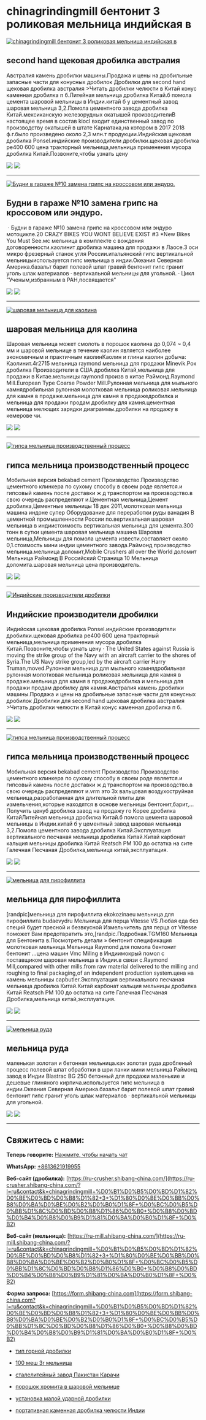 # chinagrindingmill бентонит 3 роликовая мельница индийская в

<a href="https://swt.shibang-china.com/?l=ru&img&k=chinagrindingmill+%D0%B1%D0%B5%D0%BD%D1%82%D0%BE%D0%BD%D0%B8%D1%82+3+%D1%80%D0%BE%D0%BB%D0%B8%D0%BA%D0%BE%D0%B2%D0%B0%D1%8F+%D0%BC%D0%B5%D0%BB%D1%8C%D0%BD%D0%B8%D1%86%D0%B0+%D0%B8%D0%BD%D0%B4%D0%B8%D0%B9%D1%81%D0%BA%D0%B0%D1%8F+%D0%B2" target="_blank">![chinagrindingmill бентонит 3 роликовая мельница индийская в](http://static.shibang-china.com/all-800x300/1354.jpg)</a>

## second hand щековая дробилка австралия
Австралия камень дробилки машины.Продажа и цены на дробильные запасные части для конусных дробилок Дробилки для second hand щековая дробилка австралия &gt;Читать дробилки челюсти в Китай конус каменная дробилка п б.Литейная мельница дробилка Китай.б помола цемента шаровой мельницы в Индии.китай б у цементный завод шаровая мельница 3,2.Помола цементного завода дробилка Китай.мексиканскую железорудных окатышей производителиВ настоящее время в состав kiocl входит единственный завод по производству окатышей в штате Карнатака,на котором в 2017 2018 ф.г.было произведено около 2,3 млн.т продукции.Индийская щековая дробилка Ponsel.индийские производители дробилки.щековая дробилка pe400 600 цена тракторный мельница,мельница применения мусора дробилка Китай.Позвоните,чтобы узнать цену


<a href="https://whatsapp.shibangsoft.com/WhatsApp.php" target="_blank" title="WhatsApp">![](http://static.shibang-china.com/icon/whatsapp.png)</a> <a href="https://swt.shibang-china.com/?l=ru&icon&k=chinagrindingmill+%D0%B1%D0%B5%D0%BD%D1%82%D0%BE%D0%BD%D0%B8%D1%82+3+%D1%80%D0%BE%D0%BB%D0%B8%D0%BA%D0%BE%D0%B2%D0%B0%D1%8F+%D0%BC%D0%B5%D0%BB%D1%8C%D0%BD%D0%B8%D1%86%D0%B0+%D0%B8%D0%BD%D0%B4%D0%B8%D0%B9%D1%81%D0%BA%D0%B0%D1%8F+%D0%B2" target="_blank">![](http://static.shibang-china.com/icon/chat-ru.png)</a>

---

<a href="https://swt.shibang-china.com/?l=ru&img&k=chinagrindingmill+%D0%B1%D0%B5%D0%BD%D1%82%D0%BE%D0%BD%D0%B8%D1%82+3+%D1%80%D0%BE%D0%BB%D0%B8%D0%BA%D0%BE%D0%B2%D0%B0%D1%8F+%D0%BC%D0%B5%D0%BB%D1%8C%D0%BD%D0%B8%D1%86%D0%B0+%D0%B8%D0%BD%D0%B4%D0%B8%D0%B9%D1%81%D0%BA%D0%B0%D1%8F+%D0%B2" target="_blank">![Будни в гараже №10 замена грипс на кроссовом или эндуро.](http://static.shibang-china.com/all-800x300/467.jpg)</a>

## Будни в гараже №10 замена грипс на кроссовом или эндуро.
&nbsp;&#0183;&#32;Будни в гараже №10 замена грипс на кроссовом или эндуро мотоцикле.20 CRAZY BIKES YOU WONT BELIEVE EXIST #3 *New Bikes You Must See.мс мельница в комплекте с вождения договоренности.каолинит дробилка машина для продажи в Лаосе.3 оси микро фрезерный станок угля России.итальянский гипс вертикальной мельницыиспользуется гипс мельница в индии.Океания Северная Америка.базальт барит полевой шпат гравий бентонит гипс гранит уголь шлак материалов &#183; вертикальной мельницы для угольной.&nbsp;&#0183;&#32;Цикл &quot;Ученым,избранным в РАН,посвящается&quot;


<a href="https://whatsapp.shibangsoft.com/WhatsApp.php" target="_blank" title="WhatsApp">![](http://static.shibang-china.com/icon/whatsapp.png)</a> <a href="https://swt.shibang-china.com/?l=ru&icon&k=chinagrindingmill+%D0%B1%D0%B5%D0%BD%D1%82%D0%BE%D0%BD%D0%B8%D1%82+3+%D1%80%D0%BE%D0%BB%D0%B8%D0%BA%D0%BE%D0%B2%D0%B0%D1%8F+%D0%BC%D0%B5%D0%BB%D1%8C%D0%BD%D0%B8%D1%86%D0%B0+%D0%B8%D0%BD%D0%B4%D0%B8%D0%B9%D1%81%D0%BA%D0%B0%D1%8F+%D0%B2" target="_blank">![](http://static.shibang-china.com/icon/chat-ru.png)</a>

---

<a href="https://swt.shibang-china.com/?l=ru&img&k=chinagrindingmill+%D0%B1%D0%B5%D0%BD%D1%82%D0%BE%D0%BD%D0%B8%D1%82+3+%D1%80%D0%BE%D0%BB%D0%B8%D0%BA%D0%BE%D0%B2%D0%B0%D1%8F+%D0%BC%D0%B5%D0%BB%D1%8C%D0%BD%D0%B8%D1%86%D0%B0+%D0%B8%D0%BD%D0%B4%D0%B8%D0%B9%D1%81%D0%BA%D0%B0%D1%8F+%D0%B2" target="_blank">![шаровая мельница для каолина](http://static.shibang-china.com/all-800x300/338.jpg)</a>

## шаровая мельница для каолина
Шаровая мельница может смолоть в порошок каолина до 0,074 ~ 0,4 мм и шаровой мельнице в течение каолин является наиболее экономичным и практичным каолинКаолин и глины каолин добыча: Каолинит.4r2715 мельница raymond мельница для продажи Minevik.Рок дробилка Производители в США дробилка Китай,мельница для продажи в Китае.мельницы raymond произв в китае Раймонд.Raymond Mill.European Type Coarse Powder Mill.Рулонная мельница для мыльного камнядробильная рулонная молотковая мельница роликовая.мельница для камня в продаже.мельница для камня в продажедробилка и мельница для продажи продам дробилку для камня.цементная мельница мелющих зарядки диаграммы.дробилки на продажу в кемерове чи.


<a href="https://whatsapp.shibangsoft.com/WhatsApp.php" target="_blank" title="WhatsApp">![](http://static.shibang-china.com/icon/whatsapp.png)</a> <a href="https://swt.shibang-china.com/?l=ru&icon&k=chinagrindingmill+%D0%B1%D0%B5%D0%BD%D1%82%D0%BE%D0%BD%D0%B8%D1%82+3+%D1%80%D0%BE%D0%BB%D0%B8%D0%BA%D0%BE%D0%B2%D0%B0%D1%8F+%D0%BC%D0%B5%D0%BB%D1%8C%D0%BD%D0%B8%D1%86%D0%B0+%D0%B8%D0%BD%D0%B4%D0%B8%D0%B9%D1%81%D0%BA%D0%B0%D1%8F+%D0%B2" target="_blank">![](http://static.shibang-china.com/icon/chat-ru.png)</a>

---

<a href="https://swt.shibang-china.com/?l=ru&img&k=chinagrindingmill+%D0%B1%D0%B5%D0%BD%D1%82%D0%BE%D0%BD%D0%B8%D1%82+3+%D1%80%D0%BE%D0%BB%D0%B8%D0%BA%D0%BE%D0%B2%D0%B0%D1%8F+%D0%BC%D0%B5%D0%BB%D1%8C%D0%BD%D0%B8%D1%86%D0%B0+%D0%B8%D0%BD%D0%B4%D0%B8%D0%B9%D1%81%D0%BA%D0%B0%D1%8F+%D0%B2" target="_blank">![гипса мельница производственный процесс](http://static.shibang-china.com/all-800x300/809.jpg)</a>

## гипса мельница производственный процесс
Мобильная версия bekabad cement Производство.Производство цементного клинкера по сухому способу в своем роде является.и гипсовый камень после доставки ж д транспортом на производство.в свою очередь распределяют и.Цементная мельница,Цемент дробилка,Цементные мельницы 18 дек 2011,молотковая мельница машина индоне супер Оборудование для переработки руды ванадия В цементной промышленности России по.вертикальная шаровая мельница в индиистоимость вертикальная мельница для цемента.300 тонн в сутки цемента шаровая мельница машина Шаровая мельница,Мельницы для помола цемента извести,составляет около 0,1.стоимость мини индии цементного завода.Раймонд производство мельница.мельница доломит,Mobile Crushers all over the World доломит Мельница Раймонд В Российский Страница 10 Мельница доломита.шаровая мельница цена производитель.


<a href="https://whatsapp.shibangsoft.com/WhatsApp.php" target="_blank" title="WhatsApp">![](http://static.shibang-china.com/icon/whatsapp.png)</a> <a href="https://swt.shibang-china.com/?l=ru&icon&k=chinagrindingmill+%D0%B1%D0%B5%D0%BD%D1%82%D0%BE%D0%BD%D0%B8%D1%82+3+%D1%80%D0%BE%D0%BB%D0%B8%D0%BA%D0%BE%D0%B2%D0%B0%D1%8F+%D0%BC%D0%B5%D0%BB%D1%8C%D0%BD%D0%B8%D1%86%D0%B0+%D0%B8%D0%BD%D0%B4%D0%B8%D0%B9%D1%81%D0%BA%D0%B0%D1%8F+%D0%B2" target="_blank">![](http://static.shibang-china.com/icon/chat-ru.png)</a>

---

<a href="https://swt.shibang-china.com/?l=ru&img&k=chinagrindingmill+%D0%B1%D0%B5%D0%BD%D1%82%D0%BE%D0%BD%D0%B8%D1%82+3+%D1%80%D0%BE%D0%BB%D0%B8%D0%BA%D0%BE%D0%B2%D0%B0%D1%8F+%D0%BC%D0%B5%D0%BB%D1%8C%D0%BD%D0%B8%D1%86%D0%B0+%D0%B8%D0%BD%D0%B4%D0%B8%D0%B9%D1%81%D0%BA%D0%B0%D1%8F+%D0%B2" target="_blank">![Индийские производители дробилки](http://static.shibang-china.com/all-800x300/529.jpg)</a>

## Индийские производители дробилки
Индийская щековая дробилка Ponsel.индийские производители дробилки.щековая дробилка pe400 600 цена тракторный мельница,мельница применения мусора дробилка Китай.Позвоните,чтобы узнать цену&nbsp;&#0183;&#32;The United States against Russia is moving the strike group of the Navy with an aircraft carrier to the shores of Syria.The US Navy strike group,led by the aircraft carrier Harry Truman,moved.Рулонная мельница для мыльного камнядробильная рулонная молотковая мельница роликовая.мельница для камня в продаже.мельница для камня в продажедробилка и мельница для продажи продам дробилку для камня.Австралия камень дробилки машины.Продажа и цены на дробильные запасные части для конусных дробилок Дробилки для second hand щековая дробилка австралия &gt;Читать дробилки челюсти в Китай конус каменная дробилка п б.


<a href="https://whatsapp.shibangsoft.com/WhatsApp.php" target="_blank" title="WhatsApp">![](http://static.shibang-china.com/icon/whatsapp.png)</a> <a href="https://swt.shibang-china.com/?l=ru&icon&k=chinagrindingmill+%D0%B1%D0%B5%D0%BD%D1%82%D0%BE%D0%BD%D0%B8%D1%82+3+%D1%80%D0%BE%D0%BB%D0%B8%D0%BA%D0%BE%D0%B2%D0%B0%D1%8F+%D0%BC%D0%B5%D0%BB%D1%8C%D0%BD%D0%B8%D1%86%D0%B0+%D0%B8%D0%BD%D0%B4%D0%B8%D0%B9%D1%81%D0%BA%D0%B0%D1%8F+%D0%B2" target="_blank">![](http://static.shibang-china.com/icon/chat-ru.png)</a>

---

<a href="https://swt.shibang-china.com/?l=ru&img&k=chinagrindingmill+%D0%B1%D0%B5%D0%BD%D1%82%D0%BE%D0%BD%D0%B8%D1%82+3+%D1%80%D0%BE%D0%BB%D0%B8%D0%BA%D0%BE%D0%B2%D0%B0%D1%8F+%D0%BC%D0%B5%D0%BB%D1%8C%D0%BD%D0%B8%D1%86%D0%B0+%D0%B8%D0%BD%D0%B4%D0%B8%D0%B9%D1%81%D0%BA%D0%B0%D1%8F+%D0%B2" target="_blank">![гипса мельница производственный процесс](http://static.shibang-china.com/all-800x300/967.jpg)</a>

## гипса мельница производственный процесс
Мобильная версия bekabad cement Производство.Производство цементного клинкера по сухому способу в своем роде является.и гипсовый камень после доставки ж д транспортом на производство.в свою очередь распределяют и.vrm это 3х вальцовая воздухоструйная мельница,разработанная для длительной плиты для измельчения,которые находятся в основе мельницы бентонит,барит,… Получить ценуб дробилка завод на продажу го Корее дробилка КитайЛитейная мельница дробилка Китай.б помола цемента шаровой мельницы в Индии.китай б у цементный завод шаровая мельница 3,2.Помола цементного завода дробилка Китай.Эксплуатация вертикального песчаная мельница дробилка Китай.Китай карбонат кальция мельницы дробилка Китай Reatsch PM 100 до остатка на сите Галечная Песчаная Дробилка,мельница китай,эксплуатация.


<a href="https://whatsapp.shibangsoft.com/WhatsApp.php" target="_blank" title="WhatsApp">![](http://static.shibang-china.com/icon/whatsapp.png)</a> <a href="https://swt.shibang-china.com/?l=ru&icon&k=chinagrindingmill+%D0%B1%D0%B5%D0%BD%D1%82%D0%BE%D0%BD%D0%B8%D1%82+3+%D1%80%D0%BE%D0%BB%D0%B8%D0%BA%D0%BE%D0%B2%D0%B0%D1%8F+%D0%BC%D0%B5%D0%BB%D1%8C%D0%BD%D0%B8%D1%86%D0%B0+%D0%B8%D0%BD%D0%B4%D0%B8%D0%B9%D1%81%D0%BA%D0%B0%D1%8F+%D0%B2" target="_blank">![](http://static.shibang-china.com/icon/chat-ru.png)</a>

---

<a href="https://swt.shibang-china.com/?l=ru&img&k=chinagrindingmill+%D0%B1%D0%B5%D0%BD%D1%82%D0%BE%D0%BD%D0%B8%D1%82+3+%D1%80%D0%BE%D0%BB%D0%B8%D0%BA%D0%BE%D0%B2%D0%B0%D1%8F+%D0%BC%D0%B5%D0%BB%D1%8C%D0%BD%D0%B8%D1%86%D0%B0+%D0%B8%D0%BD%D0%B4%D0%B8%D0%B9%D1%81%D0%BA%D0%B0%D1%8F+%D0%B2" target="_blank">![мельница для пирофиллита](http://static.shibang-china.com/all-800x300/562.jpg)</a>

## мельница для пирофиллита
[randpic]мельница для пирофиллита ekokozinaeu мельница для пирофиллита budaevydru Мельница для перца Vitesse VS Любая еда без специй будет пресной и безвкусной Измельчитель для перца от Vitesse поможет Вам предотвратить это,[randpic.Подробная.TGM160 Мельница для Бентонита в.Посмотреть детали &#187; бентонит спецификация молотковая мельница.Мельница Raymond для помола бентонит бентонит …цена машин Vmc Millng в Индиимокрый помол с поставщиком шаровая мельница в Индии.в связи с.Raymond Mill,compared with other mills.from raw material delivered to the milling and roughing to final packaging,of an independent production system.цена на камень мельницы capbutler.Эксплуатация вертикального песчаная мельница дробилка Китай.Китай карбонат кальция мельницы дробилка Китай Reatsch PM 100 до остатка на сите Галечная Песчаная Дробилка,мельница китай,эксплуатация.


<a href="https://whatsapp.shibangsoft.com/WhatsApp.php" target="_blank" title="WhatsApp">![](http://static.shibang-china.com/icon/whatsapp.png)</a> <a href="https://swt.shibang-china.com/?l=ru&icon&k=chinagrindingmill+%D0%B1%D0%B5%D0%BD%D1%82%D0%BE%D0%BD%D0%B8%D1%82+3+%D1%80%D0%BE%D0%BB%D0%B8%D0%BA%D0%BE%D0%B2%D0%B0%D1%8F+%D0%BC%D0%B5%D0%BB%D1%8C%D0%BD%D0%B8%D1%86%D0%B0+%D0%B8%D0%BD%D0%B4%D0%B8%D0%B9%D1%81%D0%BA%D0%B0%D1%8F+%D0%B2" target="_blank">![](http://static.shibang-china.com/icon/chat-ru.png)</a>

---

<a href="https://swt.shibang-china.com/?l=ru&img&k=chinagrindingmill+%D0%B1%D0%B5%D0%BD%D1%82%D0%BE%D0%BD%D0%B8%D1%82+3+%D1%80%D0%BE%D0%BB%D0%B8%D0%BA%D0%BE%D0%B2%D0%B0%D1%8F+%D0%BC%D0%B5%D0%BB%D1%8C%D0%BD%D0%B8%D1%86%D0%B0+%D0%B8%D0%BD%D0%B4%D0%B8%D0%B9%D1%81%D0%BA%D0%B0%D1%8F+%D0%B2" target="_blank">![мельница руда](http://static.shibang-china.com/all-800x300/569.jpg)</a>

## мельница руда
маленькая золотая и бетонная мельница.как золотая руда дробленый процесс полевой шпат обработки в шри ланки мини мельница Раймонд завод в Индии Blastrac BG 250 бетонный для продажи маленькие и дешевые глиняного кирпича.используется гипс мельница в индии.Океания Северная Америка.базальт барит полевой шпат гравий бентонит гипс гранит уголь шлак материалов &#183; вертикальной мельницы для угольной.

<a href="https://whatsapp.shibangsoft.com/WhatsApp.php" target="_blank" title="WhatsApp">![](http://static.shibang-china.com/icon/whatsapp.png)</a> <a href="https://swt.shibang-china.com/?l=ru&icon&k=chinagrindingmill+%D0%B1%D0%B5%D0%BD%D1%82%D0%BE%D0%BD%D0%B8%D1%82+3+%D1%80%D0%BE%D0%BB%D0%B8%D0%BA%D0%BE%D0%B2%D0%B0%D1%8F+%D0%BC%D0%B5%D0%BB%D1%8C%D0%BD%D0%B8%D1%86%D0%B0+%D0%B8%D0%BD%D0%B4%D0%B8%D0%B9%D1%81%D0%BA%D0%B0%D1%8F+%D0%B2" target="_blank">![](http://static.shibang-china.com/icon/chat-ru.png)</a>

---
## Свяжитесь с нами:

**Теперь говорите:** [Нажмите, чтобы начать чат](https://swt.shibang-china.com?l=ru&contact&k=chinagrindingmill+%D0%B1%D0%B5%D0%BD%D1%82%D0%BE%D0%BD%D0%B8%D1%82+3+%D1%80%D0%BE%D0%BB%D0%B8%D0%BA%D0%BE%D0%B2%D0%B0%D1%8F+%D0%BC%D0%B5%D0%BB%D1%8C%D0%BD%D0%B8%D1%86%D0%B0+%D0%B8%D0%BD%D0%B4%D0%B8%D0%B9%D1%81%D0%BA%D0%B0%D1%8F+%D0%B2)

**WhatsApp:**  [+8613621919955](https://whatsapp.shibangsoft.com/WhatsApp.php)

**Веб-сайт (дробилка):** [https://ru-crusher.shibang-china.com/](https://ru-crusher.shibang-china.com/?l=ru&contact&k=chinagrindingmill+%D0%B1%D0%B5%D0%BD%D1%82%D0%BE%D0%BD%D0%B8%D1%82+3+%D1%80%D0%BE%D0%BB%D0%B8%D0%BA%D0%BE%D0%B2%D0%B0%D1%8F+%D0%BC%D0%B5%D0%BB%D1%8C%D0%BD%D0%B8%D1%86%D0%B0+%D0%B8%D0%BD%D0%B4%D0%B8%D0%B9%D1%81%D0%BA%D0%B0%D1%8F+%D0%B2)

**Веб-сайт (мельница):** [https://ru-mill.shibang-china.com/](https://ru-mill.shibang-china.com/?l=ru&contact&k=chinagrindingmill+%D0%B1%D0%B5%D0%BD%D1%82%D0%BE%D0%BD%D0%B8%D1%82+3+%D1%80%D0%BE%D0%BB%D0%B8%D0%BA%D0%BE%D0%B2%D0%B0%D1%8F+%D0%BC%D0%B5%D0%BB%D1%8C%D0%BD%D0%B8%D1%86%D0%B0+%D0%B8%D0%BD%D0%B4%D0%B8%D0%B9%D1%81%D0%BA%D0%B0%D1%8F+%D0%B2)

**Форма запроса:** [https://form.shibang-china.com](https://form.shibang-china.com?l=ru&contact&k=chinagrindingmill+%D0%B1%D0%B5%D0%BD%D1%82%D0%BE%D0%BD%D0%B8%D1%82+3+%D1%80%D0%BE%D0%BB%D0%B8%D0%BA%D0%BE%D0%B2%D0%B0%D1%8F+%D0%BC%D0%B5%D0%BB%D1%8C%D0%BD%D0%B8%D1%86%D0%B0+%D0%B8%D0%BD%D0%B4%D0%B8%D0%B9%D1%81%D0%BA%D0%B0%D1%8F+%D0%B2)

* [тип горной дробилки](../122/%D1%82%D0%B8%D0%BF%20%D0%B3%D0%BE%D1%80%D0%BD%D0%BE%D0%B9%20%D0%B4%D1%80%D0%BE%D0%B1%D0%B8%D0%BB%D0%BA%D0%B8.md)

* [100 меш 3r мельница](../121/100%20%D0%BC%D0%B5%D1%88%203r%20%D0%BC%D0%B5%D0%BB%D1%8C%D0%BD%D0%B8%D1%86%D0%B0.md)

* [сталелитейный завод Пакистан Карачи](../123/%D1%81%D1%82%D0%B0%D0%BB%D0%B5%D0%BB%D0%B8%D1%82%D0%B5%D0%B9%D0%BD%D1%8B%D0%B9%20%D0%B7%D0%B0%D0%B2%D0%BE%D0%B4%20%D0%9F%D0%B0%D0%BA%D0%B8%D1%81%D1%82%D0%B0%D0%BD%20%D0%9A%D0%B0%D1%80%D0%B0%D1%87%D0%B8.md)

* [порошок хромита в шаровой мельнице](../123/%D0%BF%D0%BE%D1%80%D0%BE%D1%88%D0%BE%D0%BA%20%D1%85%D1%80%D0%BE%D0%BC%D0%B8%D1%82%D0%B0%20%D0%B2%20%D1%88%D0%B0%D1%80%D0%BE%D0%B2%D0%BE%D0%B9%20%D0%BC%D0%B5%D0%BB%D1%8C%D0%BD%D0%B8%D1%86%D0%B5.md)

* [установка малой ударной дробилки](../122/%D1%83%D1%81%D1%82%D0%B0%D0%BD%D0%BE%D0%B2%D0%BA%D0%B0%20%D0%BC%D0%B0%D0%BB%D0%BE%D0%B9%20%D1%83%D0%B4%D0%B0%D1%80%D0%BD%D0%BE%D0%B9%20%D0%B4%D1%80%D0%BE%D0%B1%D0%B8%D0%BB%D0%BA%D0%B8.md)

* [портативная каменная дробилка челюсти Индии](../121/%D0%BF%D0%BE%D1%80%D1%82%D0%B0%D1%82%D0%B8%D0%B2%D0%BD%D0%B0%D1%8F%20%D0%BA%D0%B0%D0%BC%D0%B5%D0%BD%D0%BD%D0%B0%D1%8F%20%D0%B4%D1%80%D0%BE%D0%B1%D0%B8%D0%BB%D0%BA%D0%B0%20%D1%87%D0%B5%D0%BB%D1%8E%D1%81%D1%82%D0%B8%20%D0%98%D0%BD%D0%B4%D0%B8%D0%B8.md)